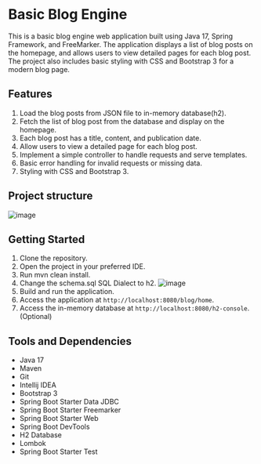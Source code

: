 # Basic Blog Engine

This is a basic blog engine web application built using Java 17, Spring Framework, and FreeMarker. The application displays a list of blog posts on the homepage, and allows users to view detailed pages for each blog post. The project also includes basic styling with CSS and Bootstrap 3 for a modern blog page.

## Features

1. Load the blog posts from JSON file to in-memory database(h2).
2. Fetch the list of blog post from the database and display on the homepage.
3. Each blog post has a title, content, and publication date.
4. Allow users to view a detailed page for each blog post.
5. Implement a simple controller to handle requests and serve templates.
6. Basic error handling for invalid requests or missing data.
7. Styling with CSS and Bootstrap 3.

## Project structure
![image](https://github.com/apaulurbiztondo/blog-engine/assets/19607548/ea85c8c1-d9cd-402a-a8d2-b326661ce095)




## Getting Started

1. Clone the repository.
2. Open the project in your preferred IDE.
3. Run mvn clean install.
4. Change the schema.sql SQL Dialect to h2. ![image](https://github.com/apaulurbiztondo/blog-engine/assets/19607548/fd5489aa-4ae1-4238-b2b1-5d2f9796208a)
5. Build and run the application.
6. Access the application at `http://localhost:8080/blog/home`.
7. Access the in-memory database at `http://localhost:8080/h2-console`.(Optional)

## Tools and Dependencies

- Java 17
- Maven
- Git
- Intellij IDEA
- Bootstrap 3
- Spring Boot Starter Data JDBC
- Spring Boot Starter Freemarker
- Spring Boot Starter Web
- Spring Boot DevTools
- H2 Database
- Lombok
- Spring Boot Starter Test
